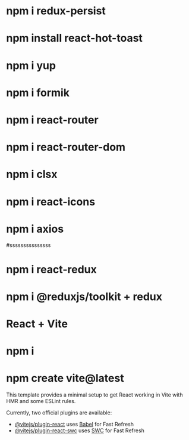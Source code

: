 # npm i redux-persist

# npm install react-hot-toast

# npm i yup

# npm i formik

# npm i react-router

# npm i react-router-dom

# npm i clsx

# npm i react-icons

# npm i axios

#sssssssssssssss

# npm i react-redux

# npm i @reduxjs/toolkit + redux

# React + Vite

# npm i

# npm create vite@latest

This template provides a minimal setup to get React working in Vite with HMR and some ESLint rules.

Currently, two official plugins are available:

- [@vitejs/plugin-react](https://github.com/vitejs/vite-plugin-react/blob/main/packages/plugin-react/README.md) uses [Babel](https://babeljs.io/) for Fast Refresh
- [@vitejs/plugin-react-swc](https://github.com/vitejs/vite-plugin-react-swc) uses [SWC](https://swc.rs/) for Fast Refresh
